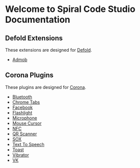 # Welcome to Spiral Code Studio Documentation

## Defold Extensions

These extensions are designed for [Defold](https://defold.com).

* [Admob](/extension/admob)

## Corona Plugins

These plugins are designed for [Corona](https://coronalabs.com).

* [Bluetooth](/plugin/bluetooth)
* [Chrome Tabs](/plugin/chrometabs)
* [Facebook](/plugin/facebook/)
* [Flashlight](/plugin/flashlight)
* [Microphone](/plugin/microphone)
* [Mouse Cursor](/plugin/mousecursor)
* [NFC](/plugin/nfc)
* [QR Scanner](/plugin/qrscanner)
* [SOX](/plugin/sox)
* [Text To Speech](/plugin/texttospeech)
* [Toast](/plugin/toast)
* [Vibrator](/plugin/vibrator)
* [VK](/plugin/vk/)
